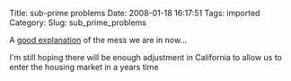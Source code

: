 Title: sub-prime problems
Date: 2008-01-18 16:17:51
Tags: imported
Category: 
Slug: sub_prime_problems

<p>A <a href="http://news.bbc.co.uk/2/hi/business/7073131.stm?src=rss">good explanation</a> of the mess we are in now...</p>

<p>I'm still hoping there will be enough adjustment in California to allow us to enter the housing market in a years time</p>
